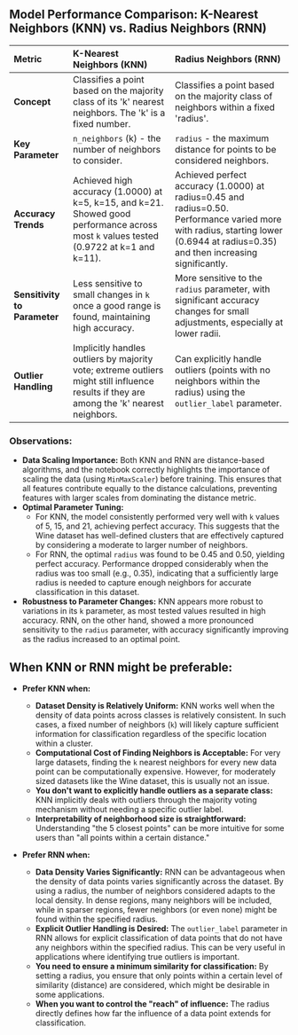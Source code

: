 ## Model Performance Comparison: K-Nearest Neighbors (KNN) vs. Radius Neighbors (RNN)

| Metric       | K-Nearest Neighbors (KNN)                                          | Radius Neighbors (RNN)                                                  |
| :----------- | :----------------------------------------------------------------- | :---------------------------------------------------------------------- |
| **Concept** | Classifies a point based on the majority class of its 'k' nearest neighbors. The 'k' is a fixed number. | Classifies a point based on the majority class of neighbors within a fixed 'radius'. |
| **Key Parameter** | `n_neighbors` (k) - the number of neighbors to consider.           | `radius` - the maximum distance for points to be considered neighbors.  |
| **Accuracy Trends** | Achieved high accuracy (1.0000) at k=5, k=15, and k=21. Showed good performance across most `k` values tested (0.9722 at k=1 and k=11). | Achieved perfect accuracy (1.0000) at radius=0.45 and radius=0.50. Performance varied more with radius, starting lower (0.6944 at radius=0.35) and then increasing significantly. |
| **Sensitivity to Parameter** | Less sensitive to small changes in `k` once a good range is found, maintaining high accuracy. | More sensitive to the `radius` parameter, with significant accuracy changes for small adjustments, especially at lower radii. |
| **Outlier Handling** | Implicitly handles outliers by majority vote; extreme outliers might still influence results if they are among the 'k' nearest neighbors. | Can explicitly handle outliers (points with no neighbors within the radius) using the `outlier_label` parameter. |

### Observations:

* **Data Scaling Importance:** Both KNN and RNN are distance-based algorithms, and the notebook correctly highlights the importance of scaling the data (using `MinMaxScaler`) before training. This ensures that all features contribute equally to the distance calculations, preventing features with larger scales from dominating the distance metric.
* **Optimal Parameter Tuning:**
    * For KNN, the model consistently performed very well with `k` values of 5, 15, and 21, achieving perfect accuracy. This suggests that the Wine dataset has well-defined clusters that are effectively captured by considering a moderate to larger number of neighbors.
    * For RNN, the optimal `radius` was found to be 0.45 and 0.50, yielding perfect accuracy. Performance dropped considerably when the radius was too small (e.g., 0.35), indicating that a sufficiently large radius is needed to capture enough neighbors for accurate classification in this dataset.
* **Robustness to Parameter Changes:** KNN appears more robust to variations in its `k` parameter, as most tested values resulted in high accuracy. RNN, on the other hand, showed a more pronounced sensitivity to the `radius` parameter, with accuracy significantly improving as the radius increased to an optimal point.

## When KNN or RNN might be preferable:

* **Prefer KNN when:**
    * **Dataset Density is Relatively Uniform:** KNN works well when the density of data points across classes is relatively consistent. In such cases, a fixed number of neighbors (`k`) will likely capture sufficient information for classification regardless of the specific location within a cluster.
    * **Computational Cost of Finding Neighbors is Acceptable:** For very large datasets, finding the `k` nearest neighbors for every new data point can be computationally expensive. However, for moderately sized datasets like the Wine dataset, this is usually not an issue.
    * **You don't want to explicitly handle outliers as a separate class:** KNN implicitly deals with outliers through the majority voting mechanism without needing a specific outlier label.
    * **Interpretability of neighborhood size is straightforward:** Understanding "the 5 closest points" can be more intuitive for some users than "all points within a certain distance."

* **Prefer RNN when:**
    * **Data Density Varies Significantly:** RNN can be advantageous when the density of data points varies significantly across the dataset. By using a radius, the number of neighbors considered adapts to the local density. In dense regions, many neighbors will be included, while in sparser regions, fewer neighbors (or even none) might be found within the specified radius.
    * **Explicit Outlier Handling is Desired:** The `outlier_label` parameter in RNN allows for explicit classification of data points that do not have any neighbors within the specified radius. This can be very useful in applications where identifying true outliers is important.
    * **You need to ensure a minimum similarity for classification:** By setting a radius, you ensure that only points within a certain level of similarity (distance) are considered, which might be desirable in some applications.
    * **When you want to control the "reach" of influence:** The radius directly defines how far the influence of a data point extends for classification.
